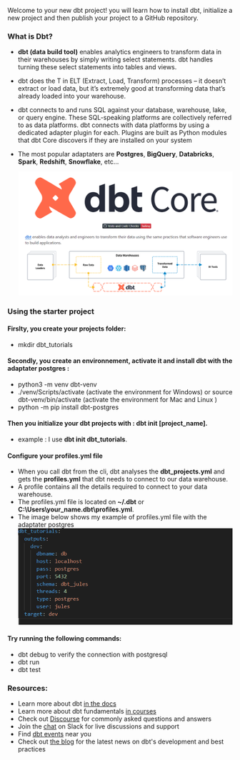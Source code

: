 Welcome to your new dbt project!
you will learn how to install dbt, initialize a new project and then publish your project to a GitHub repository.

### What is Dbt?
- **dbt (data build tool)** enables analytics engineers to transform data in their warehouses by simply writing select statements. dbt handles turning these select statements into tables and views.

- dbt does the T in ELT (Extract, Load, Transform) processes – it doesn’t extract or load data, but it’s extremely good at transforming data that’s already loaded into your warehouse. 

- dbt connects to and runs SQL against your database, warehouse, lake, or query engine. These SQL-speaking platforms are collectively referred to as data platforms. dbt connects with data platforms by using a dedicated adapter plugin for each. Plugins are built as Python modules that dbt Core discovers if they are installed on your system
- The most popular adaptaters are **Postgres**, **BigQuery**, **Databricks**, **Spark**, **Redshift**, **Snowflake**, etc...

   ![dbt-transform architecture](dbt-transform.png) 

  
### Using the starter project
#### Firslty, you create your projects folder:
 - mkdir dbt_tutorials

#### Secondly, you create an environnement, activate it and install dbt with the adaptater postgres :
 - python3 -m venv dbt-venv
 - ./venv/Scripts/activate (activate the environment for Windows) or source dbt-venv/bin/activate (activate the environment for Mac and Linux )
 - python -m pip install dbt-postgres
   
#### Then you initialize your dbt projects with : dbt init [project_name]. 
 - example : I use **dbt init dbt_tutorials**.

#### Configure your profiles.yml file
 - When you call dbt from the cli, dbt analyses the **dbt_projects.yml** and gets the **profiles.yml** that dbt needs to connect to our data warehouse.
 - A profile contains all the details required to connect to your data warehouse.
 - The profiles.yml file is located on **~/.dbt** or **C:\Users\your_name\.dbt\profiles.yml**.
 - The image below shows my example of profiles.yml file with the adaptater postgres
    ![profiles.yml](my-profiles-postgres.PNG) 


#### Try running the following commands:
- dbt debug to verify the connection with postgresql
- dbt run
- dbt test

### Resources:
- Learn more about dbt [in the docs](https://docs.getdbt.com/docs/introduction)
- Learn more about dbt fundamentals [in courses](https://courses.getdbt.com/courses/fundamentals)
- Check out [Discourse](https://discourse.getdbt.com/) for commonly asked questions and answers
- Join the [chat](https://community.getdbt.com/) on Slack for live discussions and support
- Find [dbt events](https://events.getdbt.com) near you
- Check out [the blog](https://blog.getdbt.com/) for the latest news on dbt's development and best practices
